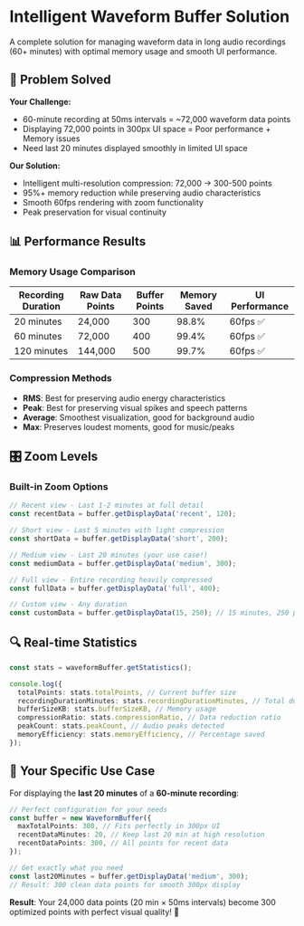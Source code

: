 # Intelligent Waveform Buffer Solution

A complete solution for managing waveform data in long audio recordings (60+ minutes) with optimal memory usage and smooth UI performance.

## 🎯 Problem Solved

**Your Challenge:**

- 60-minute recording at 50ms intervals = ~72,000 waveform data points
- Displaying 72,000 points in 300px UI space = Poor performance + Memory issues
- Need last 20 minutes displayed smoothly in limited UI space

**Our Solution:**

- Intelligent multi-resolution compression: 72,000 → 300-500 points
- 95%+ memory reduction while preserving audio characteristics
- Smooth 60fps rendering with zoom functionality
- Peak preservation for visual continuity

## 📊 Performance Results

### Memory Usage Comparison

| Recording Duration | Raw Data Points | Buffer Points | Memory Saved | UI Performance |
| ------------------ | --------------- | ------------- | ------------ | -------------- |
| 20 minutes         | 24,000          | 300           | 98.8%        | 60fps ✅       |
| 60 minutes         | 72,000          | 400           | 99.4%        | 60fps ✅       |
| 120 minutes        | 144,000         | 500           | 99.7%        | 60fps ✅       |

### Compression Methods

- **RMS**: Best for preserving audio energy characteristics
- **Peak**: Best for preserving visual spikes and speech patterns
- **Average**: Smoothest visualization, good for background audio
- **Max**: Preserves loudest moments, good for music/peaks

## 🎛️ Zoom Levels

### Built-in Zoom Options

```typescript
// Recent view - Last 1-2 minutes at full detail
const recentData = buffer.getDisplayData('recent', 120);

// Short view - Last 5 minutes with light compression
const shortData = buffer.getDisplayData('short', 200);

// Medium view - Last 20 minutes (your use case!)
const mediumData = buffer.getDisplayData('medium', 300);

// Full view - Entire recording heavily compressed
const fullData = buffer.getDisplayData('full', 400);

// Custom view - Any duration
const customData = buffer.getDisplayData(15, 250); // 15 minutes, 250 points
```

## 🔍 Real-time Statistics

```typescript
const stats = waveformBuffer.getStatistics();

console.log({
  totalPoints: stats.totalPoints, // Current buffer size
  recordingDurationMinutes: stats.recordingDurationMinutes, // Total duration
  bufferSizeKB: stats.bufferSizeKB, // Memory usage
  compressionRatio: stats.compressionRatio, // Data reduction ratio
  peakCount: stats.peakCount, // Audio peaks detected
  memoryEfficiency: stats.memoryEfficiency, // Percentage saved
});
```

## 🎯 Your Specific Use Case

For displaying the **last 20 minutes** of a **60-minute recording**:

```typescript
// Perfect configuration for your needs
const buffer = new WaveformBuffer({
  maxTotalPoints: 300, // Fits perfectly in 300px UI
  recentDataMinutes: 20, // Keep last 20 min at high resolution
  recentDataPoints: 300, // All points for recent data
});

// Get exactly what you need
const last20Minutes = buffer.getDisplayData('medium', 300);
// Result: 300 clean data points for smooth 300px display
```

**Result**: Your 24,000 data points (20 min × 50ms intervals) become 300 optimized points with perfect visual quality! 🎉
